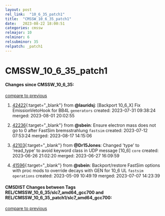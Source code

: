 ```yaml
---
layout: post
rel_link:  "10_6_35_patch1"
title:  "CMSSW_10_6_35_patch1"
date:   2023-08-22 18:00:51
categories: cmssw
relmajor: 10
relminor: 6
relsubminor: 35
relpatch: _patch1
---
```


# CMSSW_10_6_35_patch1
#### Changes since CMSSW_10_6_35:
[compare to previous](https://github.com/cms-sw/cmssw/compare/CMSSW_10_6_35...CMSSW_10_6_35_patch1)



1. [42422](http://github.com/cms-sw/cmssw/pull/42422){:target="_blank"}  from **@lauridsj**: [Backport 10_6_X] Fix EmissionVetoHook for BB4L `generators` created: 2023-07-31 09:38:24 merged: 2023-08-01 20:02:55

2. [42236](http://github.com/cms-sw/cmssw/pull/42236){:target="_blank"}  from **@sbein**: Ensure electron mass does not go to 0 after FastSim bremsstrahlung `fastsim` created: 2023-07-12 07:53:24 merged: 2023-08-17 14:15:06

3. [42103](http://github.com/cms-sw/cmssw/pull/42103){:target="_blank"}  from **@Dr15Jones**: Changed 'type' to 'read_type' to avoid keyword class in UDP message [10_6] `core` created: 2023-06-26 21:02:20 merged: 2023-06-27 16:09:59

4. [41596](http://github.com/cms-sw/cmssw/pull/41596){:target="_blank"}  from **@sbein**: Backport/restore FastSim options with proc mods to override decays with GEN for 10_6 UL `fastsim` `operations` created: 2023-05-09 10:49:19 merged: 2023-07-07 14:23:39

#### CMSDIST Changes between Tags REL/CMSSW_10_6_35/slc7_amd64_gcc700 and REL/CMSSW_10_6_35_patch1/slc7_amd64_gcc700:
[compare to previous](https://github.com/cms-sw/cmsdist/compare/REL/CMSSW_10_6_35/slc7_amd64_gcc700...REL/CMSSW_10_6_35_patch1/slc7_amd64_gcc700)


